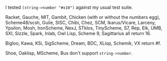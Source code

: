 I tested `(string->number "#x10")` against my usual test suite.

Racket, Gauche, MIT, Gambit, Chicken (with or without the numbers egg),
Scheme48/scsh, Guile, SISC, Chibi, Chez, SCM, Ikarus/Vicare, Larceny,
Ypsilon, Mosh, IronScheme, NexJ, STklos, TinyScheme, S7, Rep,
Elk, UMB, SXI, Sizzle, Spark, Inlab, Owl Lisp, Scheme 9, Sagittarius all return 16.

Bigloo,
Kawa, KSi, SigScheme, Dream, BDC, XLisp, Schemik, VX return #f.

Shoe,
Oaklisp, MScheme, Bus don't support `string->number`.
